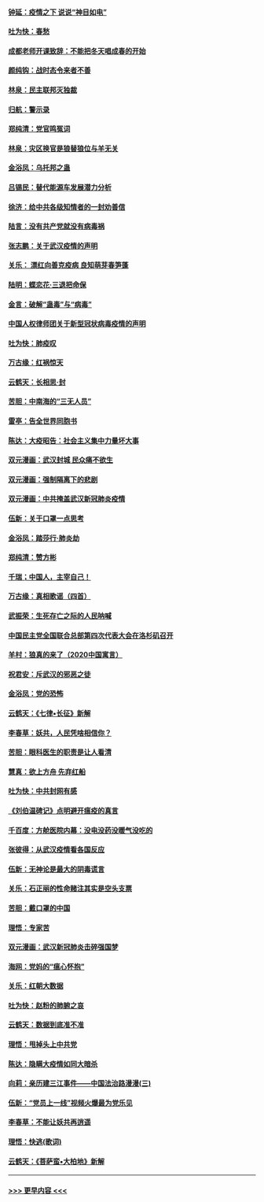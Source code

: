 #### [钟延：疫情之下 说说“神目如电”](../pages/nsc993/n11873121.md?t=02162111) 
#### [吐为快：春愁](../pages/nsc993/n11872801.md?t=02162111) 
#### [成都老师开课致辞：不能把冬天唱成春的开始](../pages/nsc993/n11872653.md?t=02162111) 
#### [颜纯钩：战时态令来者不善](../pages/nsc993/n11872011.md?t=02162111) 
#### [林泉：民主联邦灭独裁](../pages/nsc993/n11870998.md?t=02162111) 
#### [归航：警示录](../pages/nsc993/n11870963.md?t=02162111) 
#### [郑纯清：党官鸣冤词](../pages/nsc993/n11870938.md?t=02162111) 
#### [林泉：灾区换官是狼替狼位与羊无关](../pages/nsc993/n11870896.md?t=02162111) 
#### [金浴凤：乌托邦之蛊](../pages/nsc993/n11870879.md?t=02162111) 
#### [吕锡民：替代能源车发展潜力分析](../pages/nsc993/n11870656.md?t=02162111) 
#### [徐济：给中共各级知情者的一封劝善信](../pages/nsc993/n11868561.md?t=02162111) 
#### [陆言：没有共产党就没有病毒祸](../pages/nsc993/n11868232.md?t=02162111) 
#### [张志鹏：关于武汉疫情的声明](../pages/nsc993/n11867182.md?t=02162111) 
#### [关乐： 漂红向善克疫病 良知萌芽春笋蓬](../pages/nsc993/n11865710.md?t=02162111) 
#### [陆明：蝶恋花‧三退把命保](../pages/nsc993/n11865673.md?t=02162111) 
#### [金言：破解“蛊毒”与“病毒”](../pages/nsc993/n11864103.md?t=02162111) 
#### [中国人权律师团关于新型冠状病毒疫情的声明](../pages/nsc993/n11864249.md?t=02162111) 
#### [吐为快：肺疫叹](../pages/nsc993/n11864027.md?t=02162111) 
#### [万古缘：红祸惊天](../pages/nsc993/n11864079.md?t=02162111) 
#### [云鹤天：长相思‧封](../pages/nsc993/n11864006.md?t=02162111) 
#### [苦胆：中南海的“三无人员”](../pages/nsc993/n11862997.md?t=02162111) 
#### [雷亭：告全世界同胞书](../pages/nsc993/n11862572.md?t=02162111) 
#### [陈达：大疫昭告：社会主义集中力量坏大事](../pages/nsc993/n11859419.md?t=02162111) 
#### [双元漫画：武汉封城 民众痛不欲生](../pages/nsc993/n11859287.md?t=02162111) 
#### [双元漫画：强制隔离下的悲剧](../pages/nsc993/n11859244.md?t=02162111) 
#### [双元漫画：中共掩盖武汉新冠肺炎疫情](../pages/nsc993/n11858249.md?t=02162111) 
#### [伍新：关于口罩一点思考](../pages/nsc993/n11859195.md?t=02162111) 
#### [金浴凤：踏莎行‧肺炎劫](../pages/nsc993/n11858227.md?t=02162111) 
#### [郑纯清：赞方彬](../pages/nsc993/n11856803.md?t=02162111) 
#### [千瑞；中国人，主宰自己！](../pages/nsc993/n11856793.md?t=02162111) 
#### [万古缘：真相歌谣（四首）](../pages/nsc993/n11856263.md?t=02162111) 
#### [武振荣：生死存亡之际的人民呐喊](../pages/nsc993/n11856256.md?t=02162111) 
#### [中国民主党全国联合总部第四次代表大会在洛杉矶召开](../pages/nsc993/n11856344.md?t=02162111) 
#### [羊村：狼真的来了（2020中国寓言）](../pages/nsc993/n11856229.md?t=02162111) 
#### [祝君安：斥武汉的邪恶之徒](../pages/nsc993/n11855861.md?t=02162111) 
#### [金浴凤：党的恐怖](../pages/nsc993/n11855849.md?t=02162111) 
#### [云鹤天：《七律▪长征》新解](../pages/nsc993/n11855479.md?t=02162111) 
#### [李春草：妖共，人民凭啥相信你？](../pages/nsc993/n11855196.md?t=02162111) 
#### [苦胆：眼科医生的职责是让人看清](../pages/nsc993/n11853840.md?t=02162111) 
#### [慧真：欲上方舟 先弃红船](../pages/nsc993/n11853483.md?t=02162111) 
#### [吐为快：中共封网有感](../pages/nsc993/n11852575.md?t=02162111) 
#### [《刘伯温碑记》点明避开瘟疫的真言](../pages/nsc993/n11852128.md?t=02162111) 
#### [千百度：方舱医院内幕：没电没药没暖气没吃的](../pages/nsc993/n11850211.md?t=02162111) 
#### [张彼得：从武汉疫情看各国反应](../pages/nsc993/n11850102.md?t=02162111) 
#### [伍新：无神论是最大的阴毒谎言](../pages/nsc993/n11846129.md?t=02162111) 
#### [关乐：石正丽的性命赌注其实是空头支票](../pages/nsc993/n11846109.md?t=02162111) 
#### [苦胆：戴口罩的中国](../pages/nsc993/n11845576.md?t=02162111) 
#### [理悟：专家苦](../pages/nsc993/n11845564.md?t=02162111) 
#### [双元漫画：武汉新冠肺炎击碎强国梦](../pages/nsc993/n11843320.md?t=02162111) 
#### [海网：党妈的“瘟心怀抱”](../pages/nsc993/n11840740.md?t=02162111) 
#### [关乐：红朝大数据](../pages/nsc993/n11840675.md?t=02162111) 
#### [吐为快：赵粉的肺腑之哀](../pages/nsc993/n11840618.md?t=02162111) 
#### [云鹤天：数据到底准不准](../pages/nsc993/n11840325.md?t=02162111) 
#### [理悟：甩掉头上中共党](../pages/nsc993/n11838826.md?t=02162111) 
#### [陈达：隐瞒大疫情如同大暗杀](../pages/nsc993/n11838771.md?t=02162111) 
#### [向莉：亲历建三江事件——中国法治路漫漫(三)](../pages/nsc993/n11831825.md?t=02162111) 
#### [伍新：“党员上一线”视频火爆最为党乐见](../pages/nsc993/n11838200.md?t=02162111) 
#### [李春草：不能让妖共再逍遥](../pages/nsc993/n11838102.md?t=02162111) 
#### [理悟：快逃(歌词)](../pages/nsc993/n11838083.md?t=02162111) 
#### [云鹤天：《菩萨蛮▪大柏地》新解](../pages/nsc993/n11838059.md?t=02162111) 

----
#### [ >>> 更早内容 <<< ](../indexes/nsc993-earlier.md)
